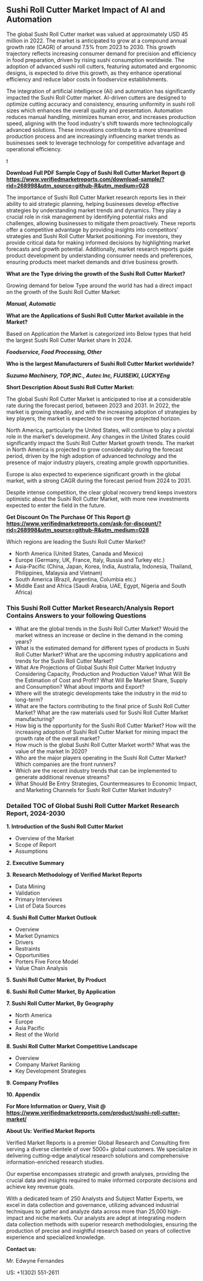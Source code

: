 <h2>Sushi Roll Cutter Market Impact of AI and Automation</h2><p>The global Sushi Roll Cutter market was valued at approximately USD 45 million in 2022. The market is anticipated to grow at a compound annual growth rate (CAGR) of around 7.5% from 2023 to 2030. This growth trajectory reflects increasing consumer demand for precision and efficiency in food preparation, driven by rising sushi consumption worldwide. The adoption of advanced sushi roll cutters, featuring automated and ergonomic designs, is expected to drive this growth, as they enhance operational efficiency and reduce labor costs in foodservice establishments.</p><p>The integration of artificial intelligence (AI) and automation has significantly impacted the Sushi Roll Cutter market. AI-driven cutters are designed to optimize cutting accuracy and consistency, ensuring uniformity in sushi roll sizes which enhances the overall quality and presentation. Automation reduces manual handling, minimizes human error, and increases production speed, aligning with the food industry's shift towards more technologically advanced solutions. These innovations contribute to a more streamlined production process and are increasingly influencing market trends as businesses seek to leverage technology for competitive advantage and operational efficiency.</p>t</p><p id="" class=""><strong>Download Full PDF Sample Copy of Sushi Roll Cutter Market Report @ <a href="https://www.verifiedmarketreports.com/download-sample/?rid=268998&utm_source=github-R&utm_medium=028" target="_blank">https://www.verifiedmarketreports.com/download-sample/?rid=268998&utm_source=github-R&utm_medium=028</a></strong></p><p>The importance of&nbsp;Sushi Roll Cutter Market research reports lies in their ability to aid strategic planning, helping businesses develop effective strategies by understanding market trends and dynamics. They play a crucial role in risk management by identifying potential risks and challenges, allowing businesses to mitigate them proactively. These reports offer a competitive advantage by providing insights into competitors' strategies and Sushi Roll Cutter Market positioning. For investors, they provide critical data for making informed decisions by highlighting market forecasts and growth potential. Additionally, market research reports guide product development by understanding consumer needs and preferences, ensuring products meet market demands and drive business growth.</p><p><strong>What are the&nbsp;Type driving the growth of the Sushi Roll Cutter Market?</strong></p><p id="" class="">Growing demand for below Type around the world has had a direct impact on the growth of the Sushi Roll Cutter Market:</p><em><strong>Manual, Automatic</strong></em></p><strong>What are the&nbsp;Applications&nbsp;of Sushi Roll Cutter Market available in the Market?</strong></p><p id="" class="">Based on Application the Market is categorized into Below types that held the largest Sushi Roll Cutter Market share In 2024.</p><em><strong>Foodservice, Food Processing, Other</strong></em></p><strong>Who is the largest Manufacturers of Sushi Roll Cutter Market worldwide?</strong></p><p><em><strong>Suzumo Machinery, TOP,INC., Autec Inc, FUJISEIKI, LUCKYEng</strong></em></p><p id="" class=""><strong>Short Description About Sushi Roll Cutter Market:</strong></p><p>The global Sushi Roll Cutter Market is anticipated to rise at a considerable rate during the forecast period, between 2023 and 2031. In 2022, the market is growing steadily, and with the increasing adoption of strategies by key players, the market is expected to rise over the projected horizon.</p><p>North America, particularly the United States, will continue to play a pivotal role in the market's development. Any changes in the United States could significantly impact the Sushi Roll Cutter Market growth trends. The market in North America is projected to grow considerably during the forecast period, driven by the high adoption of advanced technology and the presence of major industry players, creating ample growth opportunities.</p><p>Europe is also expected to experience significant growth in the global market, with a strong CAGR during the forecast period from 2024 to 2031.</p><p>Despite intense competition, the clear global recovery trend keeps investors optimistic about the Sushi Roll Cutter Market, with more new investments expected to enter the field in the future.</p><p id="" class=""><strong>Get Discount On The Purchase Of This Report @ <a href="https://www.verifiedmarketreports.com/ask-for-discount/?rid=268998&utm_source=github-R&utm_medium=028" target="_blank">https://www.verifiedmarketreports.com/ask-for-discount/?rid=268998&utm_source=github-R&utm_medium=028</a></strong></p>Which regions are leading the Sushi Roll Cutter Market?</p><ul><li>North America (United States, Canada and Mexico)</li><li>Europe (Germany, UK, France, Italy, Russia and Turkey etc.)</li><li>Asia-Pacific (China, Japan, Korea, India, Australia, Indonesia, Thailand, Philippines, Malaysia and Vietnam)</li><li>South America (Brazil, Argentina, Columbia etc.)</li><li>Middle East and Africa (Saudi Arabia, UAE, Egypt, Nigeria and South Africa)</li></ul><h3 id="" class="">This Sushi Roll Cutter Market Research/Analysis Report Contains Answers to your following Questions</h3><ul><li>What are the global trends in the Sushi Roll Cutter Market? Would the market witness an increase or decline in the demand in the coming years?</li><li>What is the estimated demand for different types of products in Sushi Roll Cutter Market? What are the upcoming industry applications and trends for the Sushi Roll Cutter Market?</li><li>What Are Projections of Global Sushi Roll Cutter Market Industry Considering Capacity, Production and Production Value? What Will Be the Estimation of Cost and Profit? What Will Be Market Share, Supply and Consumption? What about imports and Export?</li><li>Where will the strategic developments take the industry in the mid to long-term?</li><li>What are the factors contributing to the final price of Sushi Roll Cutter Market? What are the raw materials used for Sushi Roll Cutter Market manufacturing?</li><li>How big is the opportunity for the Sushi Roll Cutter Market? How will the increasing adoption of Sushi Roll Cutter Market for mining impact the growth rate of the overall market?</li><li>How much is the global Sushi Roll Cutter Market worth? What was the value of the market In 2020?</li><li>Who are the major players operating in the Sushi Roll Cutter Market? Which companies are the front runners?</li><li>Which are the recent industry trends that can be implemented to generate additional revenue streams?</li><li>What Should Be Entry Strategies, Countermeasures to Economic Impact, and Marketing Channels for Sushi Roll Cutter Market Industry?</li></ul><h3 id="" class="">Detailed TOC of Global Sushi Roll Cutter Market Research Report, 2024-2030</h3><p id="" class=""><strong>1. Introduction of the Sushi Roll Cutter Market</strong></p><ul><li>Overview of the Market</li><li>Scope of Report</li><li>Assumptions</li></ul><p id="" class=""><strong>2. Executive Summary</strong></p><p id="" class=""><strong>3. Research Methodology of Verified Market Reports</strong></p><ul><li>Data Mining</li><li>Validation</li><li>Primary Interviews</li><li>List of Data Sources</li></ul><p id="" class=""><strong>4. Sushi Roll Cutter Market Outlook</strong></p><ul><li>Overview</li><li>Market Dynamics</li><li>Drivers</li><li>Restraints</li><li>Opportunities</li><li>Porters Five Force Model</li><li>Value Chain Analysis</li></ul><p id="" class=""><strong>5. Sushi Roll Cutter Market, By Product</strong></p><p id="" class=""><strong>6. Sushi Roll Cutter Market, By Application</strong></p><p id="" class=""><strong>7. Sushi Roll Cutter Market, By Geography</strong></p><ul><li>North America</li><li>Europe</li><li>Asia Pacific</li><li>Rest of the World</li></ul><p id="" class=""><strong>8. Sushi Roll Cutter Market Competitive Landscape</strong></p><ul><li>Overview</li><li>Company Market Ranking</li><li>Key Development Strategies</li></ul><p id="" class=""><strong>9. Company Profiles</strong></p><p id="" class=""><strong>10. Appendix</strong></p><p id="" class=""><strong>For More Information or Query, Visit @ <a href="https://www.verifiedmarketreports.com/product/sushi-roll-cutter-market/" target="_blank">https://www.verifiedmarketreports.com/product/sushi-roll-cutter-market/</a></strong></p><p id="" class=""><strong>About Us: Verified Market Reports</strong></p><p id="" class="">Verified Market Reports is a premier Global Research and Consulting firm serving a diverse clientele of over 5000+ global customers. We specialize in delivering cutting-edge analytical research solutions and comprehensive information-enriched research studies.</p><p id="" class="">Our expertise encompasses strategic and growth analyses, providing the crucial data and insights required to make informed corporate decisions and achieve key revenue goals.</p><p id="" class="">With a dedicated team of 250 Analysts and Subject Matter Experts, we excel in data collection and governance, utilizing advanced industrial techniques to gather and analyze data across more than 25,000 high-impact and niche markets. Our analysts are adept at integrating modern data collection methods with superior research methodologies, ensuring the production of precise and insightful research based on years of collective experience and specialized knowledge.</p><p id="" class=""><strong>Contact us:</strong></p><p id="" class="">Mr. Edwyne Fernandes</p><p id="" class="">US: +1(302) 551-2611</p>